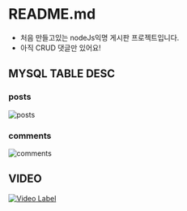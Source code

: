 # README.md
- 처음 만들고있는 nodeJs익명 게시판 프로젝트입니다.
- 아직 CRUD 댓글만 있어요!

## MYSQL TABLE DESC

### posts
![posts](https://user-images.githubusercontent.com/15870158/74154495-17e4f200-4c56-11ea-8387-95b431a719aa.png)

### comments
![comments](https://user-images.githubusercontent.com/15870158/74154818-b96c4380-4c56-11ea-89ea-75ca5aec9632.PNG)

## VIDEO
[![Video Label](http://img.youtube.com/vi/0Cz7koAOhmk/0.jpg)](https://youtu.be/0Cz7koAOhmk)
